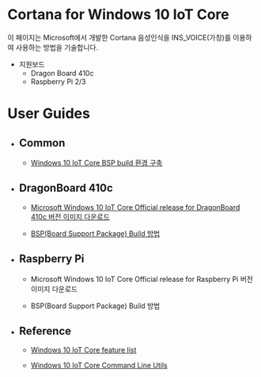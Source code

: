 # Cortana for Windows 10 IoT Core

이 페이지는 Microsoft에서 개발한 Cortana 음성인식을 INS\_VOICE\(가칭\)를 이용하여 사용하는 방법을 기술합니다.

- 지원보드
    - Dragon Board 410c
    - Raspberry Pi 2/3

# User Guides

* ## Common

    - [Windows 10 IoT Core BSP build 환경 구축](../Common/how-to-setup-BSP-build-environment.md)


* ## DragonBoard 410c

    - [Microsoft Windows 10 IoT Core Official release for DragonBoard 410c 버전 이미지 다운로드](../DragonBoard410c/how-to-download-of-MS-official-release-binary.md)

    - [BSP\(Board Support Package\) Build 방법](../DragonBoard410c/how-to-download-binary.md)

* ## Raspberry Pi

    - Microsoft Windows 10 IoT Core Official release for Raspberry Pi 버전 이미지 다운로드

    - BSP\(Board Support Package\) Build 방법
    
    
* ## Reference

    - [Windows 10 IoT Core feature list](https://docs.microsoft.com/en-us/windows-hardware/manufacture/iot/iot-core-feature-list)

    - [Windows 10 IoT Core Command Line Utils](https://docs.microsoft.com/en-us/windows/iot-core/manage-your-device/commandlineutils)





